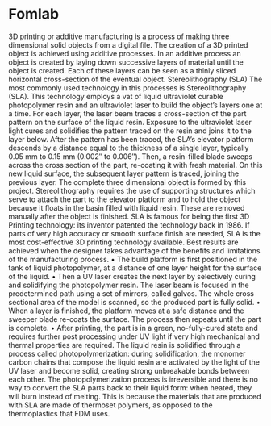 # Fomlab
3D printing or additive manufacturing is a process of making three dimensional solid objects from a digital file.
The creation of a 3D printed object is achieved using additive processes. In an additive process an object is created by laying down successive layers of material until the object is created. Each of these layers can be seen as a thinly sliced horizontal cross-section of the eventual object.
Stereolithography (SLA)
The most commonly used technology in this processes is Stereolithography (SLA). This technology employs a vat of liquid ultraviolet curable photopolymer resin and an ultraviolet laser to build the object’s layers one at a time. For each layer, the laser beam traces a cross-section of the part pattern on the surface of the liquid resin. Exposure to the ultraviolet laser light cures and solidifies the pattern traced on the resin and joins it to the layer below.
After the pattern has been traced, the SLA’s elevator platform descends by a distance equal to the thickness of a single layer, typically 0.05 mm to 0.15 mm (0.002″ to 0.006″). Then, a resin-filled blade sweeps across the cross section of the part, re-coating it with fresh material. On this new liquid surface, the subsequent layer pattern is traced, joining the previous layer. The complete three dimensional object is formed by this project. Stereolithography requires the use of supporting structures which serve to attach the part to the elevator platform and to hold the object because it floats in the basin filled with liquid resin. These are removed manually after the object is finished.
SLA is famous for being the first 3D Printing technology: its inventor patented the technology back in 1986. If parts of very high accuracy or smooth surface finish are needed, SLA is the most cost-effective 3D printing technology available. Best results are achieved when the designer takes advantage of the benefits and limitations of the manufacturing process.
•  The build platform is first positioned in the tank of liquid photopolymer, at a distance of one layer height for the surface of the liquid.
•  Then a UV laser creates the next layer by selectively curing and solidifying the photopolymer resin. The laser beam is focused in the predetermined path using a set of mirrors, called galvos. The whole cross sectional area of the model is scanned, so the produced part is fully solid.
•  When a layer is finished, the platform moves at a safe distance and the sweeper blade re-coats the surface. The process then repeats until the part is complete.
•  After printing, the part is in a green, no-fully-cured state and requires further post processing under UV light if very high mechanical and thermal properties are required.
The liquid resin is solidified through a process called photopolymerization: during solidification, the monomer carbon chains that compose the liquid resin are activated by the light of the UV laser and become solid, creating strong unbreakable bonds between each other. The photopolymerization process is irreversible and there is no way to convert the SLA parts back to their liquid form: when heated, they will burn instead of melting. This is because the materials that are produced with SLA are made of thermoset polymers, as opposed to the thermoplastics that FDM uses.
